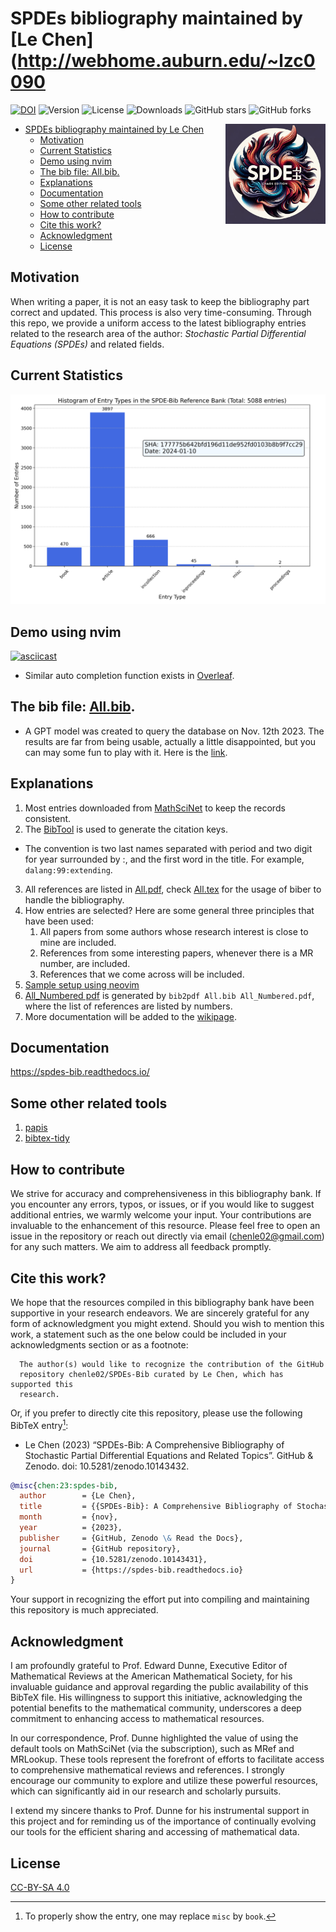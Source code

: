<!-- vim-markdown-toc -->

# SPDEs bibliography maintained by [Le Chen](http://webhome.auburn.edu/~lzc0090

[![DOI](https://zenodo.org/badge/516400216.svg)](https://zenodo.org/doi/10.5281/zenodo.10143431) ![Version](https://img.shields.io/github/v/release/chenle02/SPDEs-Bib) ![License](https://img.shields.io/github/license/chenle02/SPDEs-Bib) ![Downloads](https://img.shields.io/npm/dm/package-name) ![GitHub stars](https://img.shields.io/github/stars/chenle02/SPDEs-Bib) ![GitHub forks](https://img.shields.io/github/forks/chenle02/SPDEs-Bib)

<img align="right" width="160" height="160" src="./SPDE-Logo.png">
<!-- vim-markdown-toc GFM -->

- [SPDEs bibliography maintained by Le Chen](#spdes-bibliography-maintained-by-le-chen)
  - [Motivation](#motivation)
  - [Current Statistics](#current-statistics)
  - [Demo using nvim](#demo-using-nvim)
  - [The bib file: All.bib.](#the-bib-file-allbib)
  - [Explanations](#explanations)
  - [Documentation](#documentation)
  - [Some other related tools](#some-other-related-tools)
  - [How to contribute](#how-to-contribute)
  - [Cite this work?](#cite-this-work)
  - [Acknowledgment](#Acknowledgment)
  - [License](#license)

## Motivation

When writing a paper, it is not an easy task to keep the bibliography part
correct and updated. This process is also very time-consuming. Through this
repo, we provide a uniform access to the latest bibliography entries related to
the research area of the author: _Stochastic Partial Differential Equations
(SPDEs)_ and related fields.

## Current Statistics

![Statistics](./Statistics.png)

## Demo using nvim

[![asciicast](https://asciinema.org/a/596819.svg)](https://asciinema.org/a/596819)

- Similar auto completion function exists in [Overleaf](https://www.overleaf.com/).

## The bib file: [All.bib](All.bib).

- A GPT model was created to query the database on Nov. 12th 2023. The results are far from being usable, actually a little disappointed, but you can may some fun to play with it. Here is the [link](https://chat.openai.com/g/g-7ILEucNag-spdes-bib).

## Explanations

1. Most entries downloaded from [MathSciNet](https://mathscinet.ams.org/mathscinet) to keep the
   records consistent.
2. The [BibTool](https://ctan.org/pkg/bibtool?lang=en) is used to generate the citation keys.

- The convention is two last names separated with period and two digit for year surrounded by :,
  and the first word in the title. For example, `dalang:99:extending`.

3. All references are listed in [All.pdf](All.pdf), check [All.tex](All.tex) for the usage of biber
   to handle the bibliography.
4. How entries are selected? Here are some general three principles that have been used:
   1. All papers from some authors whose research interest is close to mine are included.
   2. References from some interesting papers, whenever there is a MR number, are included.
   3. References that we come across will be included.
5. [Sample setup using neovim](Sample_setup_using_neovim.md)
6. [All_Numbered pdf](All_Numbered.pdf) is generated by `bib2pdf All.bib All_Numbered.pdf`, where the list of references are listed by numbers.
7. More documentation will be added to the [wikipage](https://github.com/chenle02/SPDEs-Bib/wiki).

## Documentation

https://spdes-bib.readthedocs.io/

## Some other related tools

1. [papis](https://github.com/papis/papis)
2. [bibtex-tidy](https://github.com/FlamingTempura/bibtex-tidy)

## How to contribute

We strive for accuracy and comprehensiveness in this bibliography bank. If you
encounter any errors, typos, or issues, or if you would like to suggest
additional entries, we warmly welcome your input. Your contributions are
invaluable to the enhancement of this resource. Please feel free to open an
issue in the repository or reach out directly via email (chenle02@gmail.com) for
any such matters. We aim to address all feedback promptly.

## Cite this work?

We hope that the resources compiled in this bibliography bank have been
supportive in your research endeavors. We are sincerely grateful for any form of
acknowledgment you might extend. Should you wish to mention this work, a
statement such as the one below could be included in your acknowledgments
section or as a footnote:

```
  The author(s) would like to recognize the contribution of the GitHub
  repository chenle02/SPDEs-Bib curated by Le Chen, which has supported this
  research.
```

Or, if you prefer to directly cite this repository, please use the following
BibTeX entry[^1]:

- Le Chen (2023) “SPDEs-Bib: A Comprehensive Bibliography of Stochastic Partial Differential Equations and Related Topics”. GitHub & Zenodo. doi: 10.5281/zenodo.10143432.

```bibtex
@misc{chen:23:spdes-bib,
  author        = {Le Chen},
  title         = {{SPDEs-Bib}: A Comprehensive Bibliography of Stochastic Partial Differential Equations and Related Topics},
  month         = {nov},
  year          = {2023},
  publisher     = {GitHub, Zenodo \& Read the Docs},
  journal       = {GitHub repository},
  doi           = {10.5281/zenodo.10143431},
  url           = {https://spdes-bib.readthedocs.io}
}
```

Your support in recognizing the effort put into compiling and maintaining this
repository is much appreciated.

[^1]: To properly show the entry, one may replace `misc` by `book`.

## Acknowledgment

I am profoundly grateful to Prof. Edward Dunne, Executive Editor of
Mathematical Reviews at the American Mathematical Society, for his invaluable
guidance and approval regarding the public availability of this BibTeX file.
His willingness to support this initiative, acknowledging the potential
benefits to the mathematical community, underscores a deep commitment to
enhancing access to mathematical resources.

In our correspondence, Prof. Dunne highlighted the value of using the default
tools on MathSciNet (via the subscription), such as MRef and MRLookup. These
tools represent the forefront of efforts to facilitate access to comprehensive
mathematical reviews and references. I strongly encourage our community to
explore and utilize these powerful resources, which can significantly aid in
our research and scholarly pursuits.

I extend my sincere thanks to Prof. Dunne for his instrumental support in this
project and for reminding us of the importance of continually evolving our
tools for the efficient sharing and accessing of mathematical data.

## License

[CC-BY-SA 4.0](LICENSE.txt)
